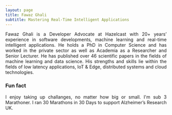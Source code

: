 ```yaml
---
layout: page
title: Fawaz Ghali
subtitle: Mastering Real-Time Intelligent Applications
---
```

<div style="text-align: justify">
Fawaz Ghali is a Developer Advocate at Hazelcast with 20+ years’ experience in software developments, machine learning and real-time intelligent applications. He holds a PhD in Computer Science and has worked in the private sector as well as Academia as a Researcher and Senior Lecturer. He has published over 46 scientific papers in the fields of machine learning and data science. His strengths and skills lie within the fields of low latency applications, IoT & Edge, distributed systems and cloud technologies.
<BR>

### Fun fact
I enjoy taking up challanges, no matter how big or small. I'm sub 3 Marathoner. I ran 30 Marathons in 30 Days to support Alzheimer’s Research UK.
</div>


